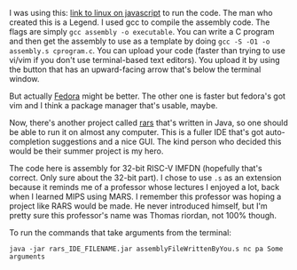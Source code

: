 I was using this: 
[link to linux on javascript](https://bellard.org/jslinux/vm.html?cpu=riscv64&url=buildroot-riscv64.cfg&mem=256)
to run the code. The man who created this is a Legend. I used gcc to compile the assembly code. The flags are simply `gcc assembly -o executable`. You can write a C program and then get the assembly to use as a template by doing `gcc -S -O1 -o assembly.s cprogram.c`. You can upload your code (faster than trying to use vi/vim if you don't use terminal-based text editors). You upload it by using the button that has an upward-facing arrow that's below the terminal window.


But actually [Fedora](https://bellard.org/jslinux/vm.html?cpu=riscv64&url=fedora33-riscv.cfg&mem=256) might be better. The other one is faster but fedora's got vim and I think a package manager that's usable, maybe.

Now, there's another project called [rars](https://github.com/TheThirdOne/rars) that's written in Java, so one should be able to run it on almost any computer. This is a fuller IDE that's got auto-completion suggestions and a nice GUI. The kind person who decided this would be their summer project is my hero.

The code here is assembly for 32-bit RISC-V IMFDN (hopefully that's correct. Only sure about the 32-bit part). I chose to use `.s` as an extension because it reminds me of a professor whose lectures I enjoyed a lot, back when I learned MIPS using MARS. I remember this professor was hoping a project like RARS would be made. He never introduced himself, but I'm pretty sure this professor's name was Thomas riordan, not 100% though.

To run the commands that take arguments from the terminal:
```
java -jar rars_IDE_FILENAME.jar assemblyFileWrittenByYou.s nc pa Some arguments
```
